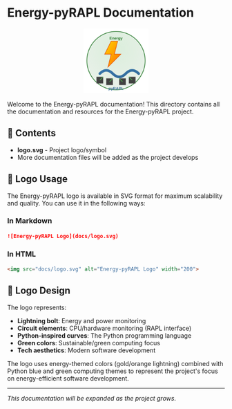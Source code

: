 # Energy-pyRAPL Documentation

<div align="center">
  <img src="logo.svg" alt="Energy-pyRAPL Logo" width="150" height="150">
</div>

Welcome to the Energy-pyRAPL documentation! This directory contains all the documentation and resources for the Energy-pyRAPL project.

## 📁 Contents

- **logo.svg** - Project logo/symbol
- More documentation files will be added as the project develops

## 🎨 Logo Usage

The Energy-pyRAPL logo is available in SVG format for maximum scalability and quality. You can use it in the following ways:

### In Markdown
```markdown
![Energy-pyRAPL Logo](docs/logo.svg)
```

### In HTML
```html
<img src="docs/logo.svg" alt="Energy-pyRAPL Logo" width="200">
```

## 🎨 Logo Design

The logo represents:
- **Lightning bolt**: Energy and power monitoring
- **Circuit elements**: CPU/hardware monitoring (RAPL interface)
- **Python-inspired curves**: The Python programming language
- **Green colors**: Sustainable/green computing focus
- **Tech aesthetics**: Modern software development

The logo uses energy-themed colors (gold/orange lightning) combined with Python blue and green computing themes to represent the project's focus on energy-efficient software development.

---

*This documentation will be expanded as the project grows.*